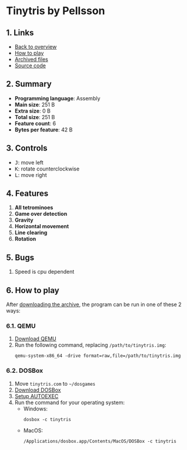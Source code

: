 # Tinytris by Pellsson

## 1. Links

- [Back to overview](../README.md)
- [How to play](#6-how-to-play)
- [Archived files](https://github.com/nineteendo/tetris4karchive/tree/main/tinytris/archive)
- [Source code](https://github.com/pellsson/tinytris)

## 2. Summary

- **Programming language**: Assembly
- **Main size**: 251 B
- **Extra size**: 0 B
- **Total size**: 251 B
- **Feature count**: 6
- **Bytes per feature**: 42 B

## 3. Controls

- <kbd>J</kbd>: move left
- <kbd>K</kbd>: rotate counterclockwise
- <kbd>L</kbd>: move right

## 4. Features

1. **All tetrominoes**
2. **Game over detection**
3. **Gravity**
4. **Horizontal movement**
5. **Line clearing**
6. **Rotation**

## 5. Bugs

1. Speed is cpu dependent

## 6. How to play

After [downloading the archive](https://codeload.github.com/nineteendo/tetris4karchive/zip/refs/heads/main), the program can be run in one of these 2 ways:

### 6.1. QEMU

1. [Download QEMU](https://qemu.org/download)
2. Run the following command, replacing `/path/to/tinytris.img`:
    ```shell
    qemu-system-x86_64 -drive format=raw,file=/path/to/tinytris.img
    ```

### 6.2. DOSBox

1. Move `tinytris.com` to `~/dosgames`
2. [Download DOSBox](https://sourceforge.net/projects/dosbox/files/latest/download)
3. [Setup AUTOEXEC](https://dosbox.com/wiki/AUTOEXEC)
4. Run the command for your operating system:
    - Windows:
        ```shell
        dosbox -c tinytris
        ```
    - MacOS:
        ```shell
        /Applications/dosbox.app/Contents/MacOS/DOSBox -c tinytris
        ```